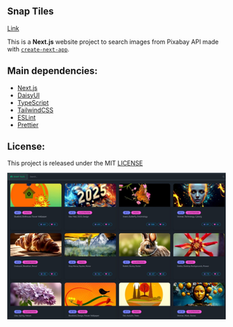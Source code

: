 ## Snap Tiles

[Link](https://snap-tiles-beryl.vercel.app/ 'Click to enter')

This is a **Next.js** website project to search images from Pixabay API made with [`create-next-app`](https://github.com/vercel/next.js/tree/canary/packages/create-next-app).

## Main dependencies:
- [Next.js](https://nextjs.org/ 'Next.js')
- [DaisyUI](https://daisyui.com/)
- [TypeScript](https://www.typescriptlang.org/ 'TypeScript')
- [TailwindCSS](https://tailwindcss.com/ 'TailwindCSS')
- [ESLint](https://eslint.org/ 'ESLint')
- [Prettier](https://prettier.io/ 'Prettier')

## License:
This project is released under the MIT [LICENSE](/LICENSE 'License')

![Snap Tiles screenshot](/screenshot.jpeg "Snap Tiles screenshot")
